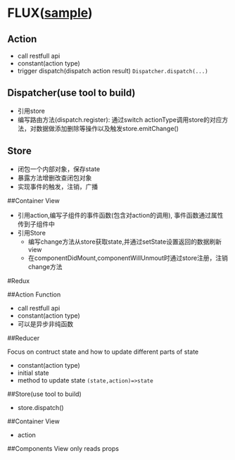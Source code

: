 # FLUX([sample](http://www.ruanyifeng.com/blog/2016/01/flux.html?utm_source=tuicool&utm_medium=referral))

## Action 
+ call restfull api
+ constant(action type)
+ trigger dispatch(dispatch action result)    `Dispatcher.dispatch(...)`

## Dispatcher(use tool to build)
+ 引用store
+ 编写路由方法(dispatch.register): 通过switch actionType调用store的对应方法，对数据做添加删除等操作以及触发store.emitChange()

## Store 
+ 闭包一个内部对象，保存state
+ 暴露方法增删改查闭包对象
+ 实现事件的触发，注销，广播

##Container View
+ 引用action,编写子组件的事件函数(包含对action的调用), 事件函数通过属性传到子组件中
+ 引用Store
   - 编写change方法从store获取state,并通过setState设置返回的数据刷新view
   - 在componentDidMount,componentWillUnmout时通过store注册，注销change方法


#Redux

##Action Function
+ call restfull api
+ constant(action type)
+ 可以是异步非纯函数

##Reducer

Focus on contruct state and how to update different parts of state

+ constant(action type)
+ initial state
+ method to update state `(state,action)=>state`


##Store(use tool to build)

+ store.dispatch()

##Container View
+ action


##Components View
only reads props